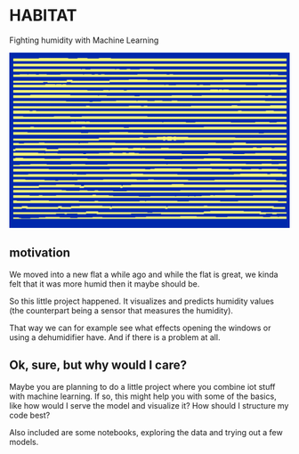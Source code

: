 # HABITAT

Fighting humidity with Machine Learning

![humidity sparkine](notebooks/img/humidity-sparkline.png)

## motivation

We moved into a new flat a while ago and while the flat is great, we kinda felt that it was more humid then it maybe should be.

So this little project happened. It visualizes and predicts humidity values (the counterpart being a sensor that measures the humidity).

That way we can for example see what effects opening the windows or using a dehumidifier have. And if there is a problem at all.

## Ok, sure, but why would I care?

Maybe you are planning to do a little project where you combine iot stuff with machine learning. If so, this might help you with some of the basics, like how would I serve the model and visualize it? How should I structure my code best?

Also included are some notebooks, exploring the data and trying out a few models.
